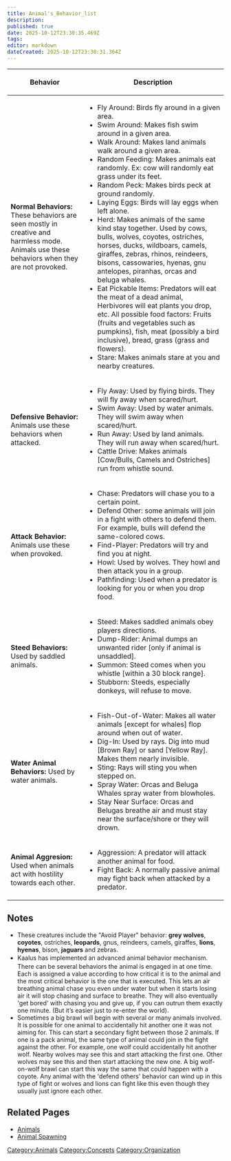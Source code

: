 ```yaml
---
title: Animal's_Behavior_list
description: 
published: true
date: 2025-10-12T23:30:35.469Z
tags: 
editor: markdown
dateCreated: 2025-10-12T23:30:31.364Z
---
```


<table>
<thead>
<tr class="header">
<th><p>Behavior</p></th>
<th><p>Description</p></th>
</tr>
</thead>
<tbody>
<tr class="odd">
<td><p><strong>Normal Behaviors:</strong> These behaviors are seen mostly in creative and harmless mode. Animals use these behaviors when they are not provoked.</p></td>
<td><ul>
<li>Fly Around: Birds fly around in a given area.</li>
<li>Swim Around: Makes fish swim around in a given area.</li>
<li>Walk Around: Makes land animals walk around a given area.</li>
<li>Random Feeding: Makes animals eat randomly. Ex: cow will randomly eat grass under its feet.</li>
<li>Random Peck: Makes birds peck at ground randomly.</li>
<li>Laying Eggs: Birds will lay eggs when left alone.</li>
<li>Herd: Makes animals of the same kind stay together. Used by cows, bulls, wolves, coyotes, ostriches, horses, ducks, wildboars, camels, giraffes, zebras, rhinos, reindeers, bisons, cassowaries, hyenas, gnu antelopes, piranhas, orcas and beluga whales.</li>
<li>Eat Pickable Items: Predators will eat the meat of a dead animal, Herbivores will eat plants you drop, etc. All possible food factors: Fruits (fruits and vegetables such as pumpkins), fish, meat (possibly a bird inclusive), bread, grass (grass and flowers).</li>
<li>Stare: Makes animals stare at you and nearby creatures.</li>
</ul></td>
</tr>
<tr class="even">
<td><p><strong>Defensive Behavior:</strong> Animals use these behaviors when attacked.</p></td>
<td><ul>
<li>Fly Away: Used by flying birds. They will fly away when scared/hurt.</li>
<li>Swim Away: Used by water animals. They will swim away when scared/hurt.</li>
<li>Run Away: Used by land animals. They will run away when scared/hurt.</li>
<li>Cattle Drive: Makes animals [Cow/Bulls, Camels and Ostriches] run from whistle sound.</li>
</ul></td>
</tr>
<tr class="odd">
<td><p><strong>Attack Behavior:</strong> Animals use these when provoked.</p></td>
<td><ul>
<li>Chase: Predators will chase you to a certain point.</li>
<li>Defend Other: some animals will join in a fight with others to defend them. For example, bulls will defend the same-colored cows.</li>
<li>Find-Player: Predators will try and find you at night.</li>
<li>Howl: Used by wolves. They howl and then attack you in a group.</li>
<li>Pathfinding: Used when a predator is looking for you or when you drop food.</li>
</ul></td>
</tr>
<tr class="even">
<td><p><strong>Steed Behaviors:</strong> Used by saddled animals.</p></td>
<td><ul>
<li>Steed: Makes saddled animals obey players directions.</li>
<li>Dump-Rider: Animal dumps an unwanted rider [only if animal is unsaddled].</li>
<li>Summon: Steed comes when you whistle [within a 30 block range].</li>
<li>Stubborn: Steeds, especially donkeys, will refuse to move.</li>
</ul></td>
</tr>
<tr class="odd">
<td><p><strong>Water Animal Behaviors:</strong> Used by water animals.</p></td>
<td><ul>
<li>Fish-Out-of-Water: Makes all water animals [except for whales] flop around when out of water.</li>
<li>Dig-In: Used by rays. Dig into mud [Brown Ray] or sand [Yellow Ray]. Makes them nearly invisible.</li>
<li>Sting: Rays will sting you when stepped on.</li>
<li>Spray Water: Orcas and Beluga Whales spray water from blowholes.</li>
<li>Stay Near Surface: Orcas and Belugas breathe air and must stay near the surface/shore or they will drown.</li>
</ul></td>
</tr>
<tr class="even">
<td><p><strong>Animal Aggresion:</strong> Used when animals act with hostility towards each other.</p></td>
<td><ul>
<li>Aggression: A predator will attack another animal for food.</li>
<li>Fight Back: A normally passive animal may fight back when attacked by a predator.</li>
</ul></td>
</tr>
</tbody>
</table>

## Notes

  - These creatures include the "Avoid Player" behavior: **grey
    wolves**, **coyotes**, ostriches, **leopards**, gnus, reindeers,
    camels, giraffes, **lions**, **hyenas**, bison, **jaguars** and
    zebras.
  - <span style="font-size:14px;line-height:22px;">Kaalus has
    implemented an advanced animal behavior mechanism. There can be
    several behaviors the animal is engaged in at one time. Each is
    assigned a value according to how critical it is to the animal and
    the most critical behavior is the one that is executed. This lets an
    air breathing animal chase you even under water but when it starts
    losing air it will stop chasing and surface to breathe. They will
    also eventually 'get bored' with chasing you and give up, if you can
    outrun them exactly one minute. (But it’s easier just to re-enter
    the world).</span>
  - Sometimes a big brawl will begin with several or many animals
    involved. It is possible for one animal to accidentally hit another
    one it was not aiming for. This can start a secondary fight between
    those 2 animals. If one is a pack animal, the same type of animal
    could join in the fight against the other. For example, one wolf
    could accidentally hit another wolf. Nearby wolves may see this and
    start attacking the first one. Other wolves may see this and then
    start attacking the new one. A big wolf-on-wolf brawl can start this
    way the same that could happen with a coyote. Any animal with the
    'defend others' behavior can wind up in this type of fight or wolves
    and lions can fight like this even though they usually just ignore
    each other.

## Related Pages

  - [Animals](Animals "wikilink")
  - [Animal Spawning](Animal_Spawning "wikilink")

[Category:Animals](Category:Animals "wikilink")
[Category:Concepts](Category:Concepts "wikilink")
[Category:Organization](Category:Organization "wikilink")